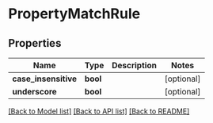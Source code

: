 # PropertyMatchRule

## Properties
Name | Type | Description | Notes
------------ | ------------- | ------------- | -------------
**case_insensitive** | **bool** |  | [optional] 
**underscore** | **bool** |  | [optional] 

[[Back to Model list]](../README.md#documentation-for-models) [[Back to API list]](../README.md#documentation-for-api-endpoints) [[Back to README]](../README.md)


